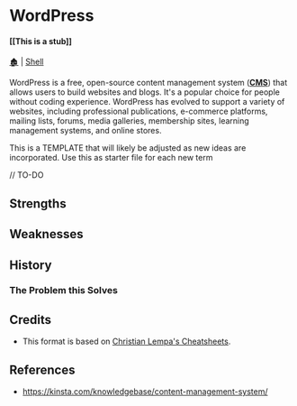 # WordPress

####  [[This is a stub]]

[🏚️](../README.md) | [Shell](/shell/index.md)

WordPress is a free, open-source content management system (**[CMS](/cms.md)**) that allows users to build websites and blogs. It's a popular choice for people without coding experience. WordPress has evolved to support a variety of websites, including professional publications, e-commerce platforms, mailing lists, forums, media galleries, membership sites, learning management systems, and online stores.

This is a TEMPLATE that will likely be adjusted as new ideas are incorporated. Use this as starter file for each new term

// TO-DO

## Strengths

## Weaknesses

## History

### The Problem this Solves

## Credits

- This format is based on [Christian Lempa's Cheatsheets](https://github.com/ChristianLempa/cheat-sheets/blob/main/linux/awk.md).

## References

- https://kinsta.com/knowledgebase/content-management-system/